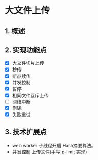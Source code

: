 # 大文件上传

## 1. 概述

## 2. 实现功能点

- [x] 大文件切片上传
- [x] 秒传
- [x] 断点续传
- [x] 并发控制
- [x] 暂停
- [x] 相同文件互斥上传
- [ ] 网络中断
- [x] 删除
- [x] 失败重试

## 3. 技术扩展点

- web worker 子线程开启 Hash摘要算法。
- 并发控制 上传文件(手写 p-limit 实现)